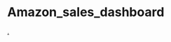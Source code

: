 # Amazon_sales_dashboard

 <a href="https://github.com/Shubhamahire7/amazon_sales_dashboard/blob/main/dashboard.PNG"> .</a>
